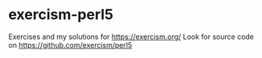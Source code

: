 # exercism-perl5

Exercises and my solutions for https://exercism.org/ Look for source code on https://github.com/exercism/perl5
